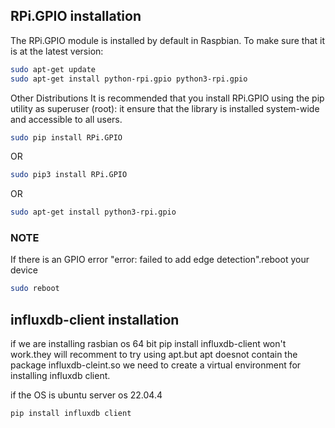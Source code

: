 

## RPi.GPIO installation
The RPi.GPIO module is installed by default in Raspbian. To make sure that it is at the latest version:
```bash
sudo apt-get update
sudo apt-get install python-rpi.gpio python3-rpi.gpio
```
Other Distributions
It is recommended that you install RPi.GPIO using the pip utility as superuser (root): it ensure that the library is installed system-wide and accessible to all users.
```bash
sudo pip install RPi.GPIO
```
OR
```bash
sudo pip3 install RPi.GPIO 
```
OR
```bash
sudo apt-get install python3-rpi.gpio 
```
### NOTE
If there is an GPIO error "error: failed to add edge detection".reboot your device 

```bash     
sudo reboot
```



## influxdb-client installation
if we are installing rasbian os 64 bit
pip install influxdb-client won't work.they will recomment to try using apt.but apt doesnot contain the package influxdb-cleint.so we need to create a virtual environment for installing influxdb client.

if the OS is ubuntu server os 22.04.4
```bash
pip install influxdb client
```


